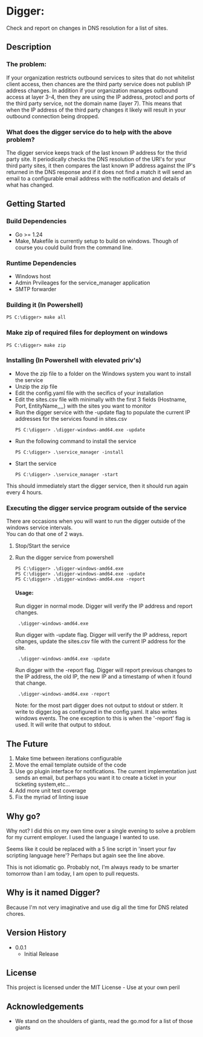 
# Digger:

Check and report on changes in DNS resolution for a list of sites. 

## Description

### The problem:
If your organization restricts outbound services to sites that do not whitelist client access,
then chances are the third party service does not publish IP address changes.  In addition if
your organization manages outbound access at layer 3-4, then they are using the IP address, protocl 
and ports of the third party service, not the domain name (layer 7). This means that when the IP
address of the third party changes it likely will result in your outbound connection being dropped.

### What does the digger service do to help with the above problem? 
The digger service keeps track of the last known IP address for the thrid party site. It periodically 
checks the DNS resolution of the URI's for your third party sites, it then compares the last known IP 
address against the IP's returned in the DNS response and if it does not find a match it will send an 
email to a configurable email address with the notification and details of what has changed.


## Getting Started

### Build Dependencies

* Go >= 1.24
* Make, Makefile is currently setup to build on windows. Though of course you could build from the command line.

### Runtime Dependencies

* Windows host
* Admin Prvileages for the service_manager application
* SMTP forwarder

### Building it (In Powershell)
  ```
  PS C:\digger> make all
  ```
### Make zip of required files for deployment on windows  
  ```
  PS C:\digger> make zip
  ```

### Installing (In Powershell with elevated priv's)
* Move the zip file to a folder on the Windows system you want to install the service
* Unzip the zip file
* Edit the config.yaml file with the secifics of your installation
* Edit the sites.csv file with minimally with the first 3 fields (Hostname, Port, EntityName,,,,) with the sites you want to monitor
* Run the digger service with the -update flag to populate the current IP addresses for the services found in sites.csv
  ```
  PS C:\digger> .\digger-windows-amd64.exe -update
  ```
* Run the following command to install the service
  ``` 
  PS C:\digger> .\service_manager -install
  ```
* Start the service
  ```
  PS C:\digger> .\service_manager -start
  ```
This should immediately start the digger service, then it should run again every 4 hours.

### Executing the digger service program outside of the service
There are occasions when you will want to run the digger outside of the windows service intervals.  
You can do that one of 2 ways.  
  1) Stop/Start the service
  2) Run the digger service from powershell
     ```
     PS C:\digger> .\digger-windows-amd64.exe
     PS C:\digger> .\digger-windows-amd64.exe -update
     PS C:\digger> .\digger-windows-amd64.exe -report
     ```
     #### Usage:
     Run digger in normal mode.  Digger will verify the IP address and report changes.
       ```
        .\digger-windows-amd64.exe 
       ```
     Run digger with -update flag. Digger will verify the IP address, report changes, update the sites.csv file with the current IP address for the site.
       ```
        .\digger-windows-amd64.exe -update
       ```
     Run digger with the -report flag. Digger will report previous changes to the IP address, the old IP, the new IP and a timestamp of when it found that change.
       ```
        .\digger-windows-amd64.exe -report
       ```

     Note: for the most part digger does not output to stdout or stderr.  It write to digger.log as configured in the config.yaml.  It also writes windows events.
     The one exception to this is when the '-report' flag is used. It will write that output to stdout.
     

## The Future

1) Make time between iterations configurable
2) Move the email template outside of the code
3) Use go plugin interface for notifications.  The current implementation just sends an email, but perhaps you want it to create a ticket in your ticketing system,etc...
4) Add more unit test coverage
5) Fix the myriad of linting issue

## Why go?
Why not? I did this on my own time over a single evening to solve a problem for my current employer. I used the language I wanted to use. 

Seems like it could be replaced with a 5 line script in 'insert your fav scripting language here'?  Perhaps but again see the line above.

This is not idiomatic go. Probably not, I'm always ready to be smarter tomorrow than I am today, I am open to pull requests.

## Why is it named Digger?
Because I'm not very imaginative and use dig all the time for DNS related chores.

## Version History

* 0.0.1
  * Initial Release

## License

This project is licensed under the MIT License - Use at your own peril

## Acknowledgements
* We stand on the shoulders of giants, read the go.mod for a list of those giants
